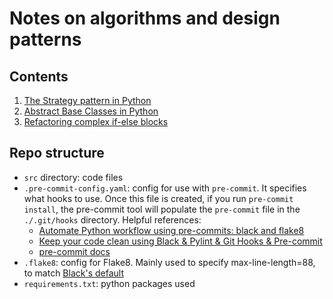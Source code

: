 # Notes on algorithms and design patterns

## Contents 
1. [The Strategy pattern in Python](https://github.com/nayefahmad/algorithms-and-design-patterns/blob/main/src/strategy-pattern.ipynb)
2. [Abstract Base Classes in Python](https://github.com/nayefahmad/algorithms-and-design-patterns/blob/main/src/abstract-base-class.ipynb)
3. [Refactoring complex if-else blocks](https://github.com/nayefahmad/algorithms-and-design-patterns/blob/main/src/refactoring-if-else-blocks.ipynb)

## Repo structure 

- `src` directory: code files 
- `.pre-commit-config.yaml`: config for use with `pre-commit`. It specifies what hooks to use. 
  Once this file is created, if you run `pre-commit install`, the pre-commit tool will populate the 
  `pre-commit` file in the `./.git/hooks` directory. Helpful references: 
    - [Automate Python workflow using pre-commits: black and flake8](https://ljvmiranda921.github.io/notebook/2018/06/21/precommits-using-black-and-flake8/)
    - [Keep your code clean using Black & Pylint & Git Hooks & Pre-commit](https://towardsdatascience.com/keep-your-code-clean-using-black-pylint-git-hooks-pre-commit-baf6991f7376)
    - [pre-commit docs](https://pre-commit.com/#)
- `.flake8`: config for Flake8. Mainly used to specify max-line-length=88, to match [Black's default](https://black.readthedocs.io/en/stable/the_black_code_style/current_style.html)
- `requirements.txt`: python packages used 

